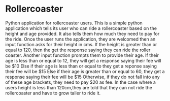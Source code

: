 # Rollercoaster
Python application for rollercoaster users.
This is a simple python application which tells its user who can ride a rollercoaster based on the height and age provided. It also tells them how much they need to pay for the ride.
Once the user runs the application, they are welcomed then an input function asks for their height in cms.
If the height is greater than or equal to 120, then the get the response saying they can ride the roller coaster.
Another input function prompts them to provide their age. 
If their age is less than or equal to 12, they will get a response saying their fee will be $10
Else if their age is less than or equal to they get a reponse saying their fee will be $15
Else if their age is greater than or equal to 60, they get a response saying their fee will be $15
Otherwise, if they do not fall into any of these age brackets, they need to pay $20 as fee.
In the case where a users height is less than 120cm,they are told that they can not ride the rollercoaster and have to grow taller to ride it.

